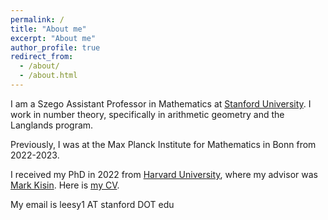 ```yaml
---
permalink: /
title: "About me"
excerpt: "About me"
author_profile: true
redirect_from: 
  - /about/
  - /about.html
---
```


I am a Szego Assistant Professor in Mathematics at [Stanford University](https://mathematics.stanford.edu/). I work in number theory, specifically in arithmetic geometry and the Langlands program. 

Previously, I was at the Max Planck Institute for Mathematics in Bonn from 2022-2023. 

I received my PhD in 2022 from [Harvard University](https://www.math.harvard.edu/), where my advisor was [Mark Kisin](https://people.math.harvard.edu/~kisin/). Here is [my CV](../files/CV.pdf).

My email is leesy1 AT stanford DOT edu
